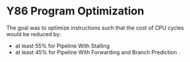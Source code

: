 # Y86 Program Optimization

The goal was to optimize instructions such that the cost of CPU cycles would be reduced by:
- at least 55% for Pipeline With Stalling
- at least 45% for Pipeline With Forwarding and Branch Prediction
.